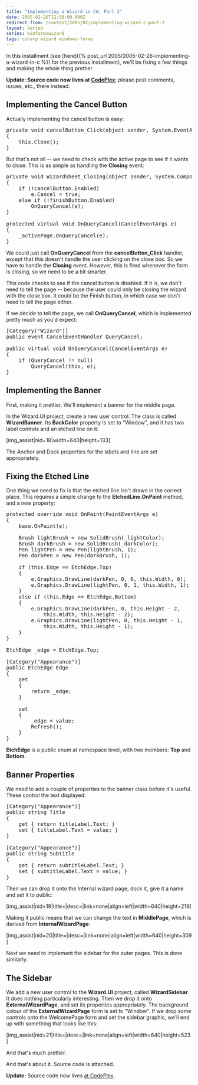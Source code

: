 ```yaml
---
title: "Implementing a Wizard in C#, Part 2"
date: 2005-02-26T12:50:00.000Z
redirect_from: /content/2005/02/implementing-wizard-c-part-2
layout: series
series: winformswizard
tags: csharp wizard windows-forms
---
```

In this installment (see [here]({% post_url 2005/2005-02-26-implementing-a-wizard-in-c %}) for the previous installment), we'll be fixing a few things and making the whole thing prettier.

**Update: Source code now lives at [CodePlex](http://winformswizard.codeplex.com)**; please post comments, issues, etc., there instead.

## Implementing the Cancel Button

Actually implementing the cancel button is easy:

<pre>private void cancelButton_Click(object sender, System.EventArgs e)
{
    this.Close();
}</pre>

But that's not all -- we need to check with the active page to see if it wants to close. This is as simple as handling the **Closing** event:

<pre>private void WizardSheet_Closing(object sender, System.ComponentModel.CancelEventArgs e)
{
    if (!cancelButton.Enabled)
        e.Cancel = true;
    else if (!finishButton.Enabled)
        OnQueryCancel(e);
}

protected virtual void OnQueryCancel(CancelEventArgs e)
{
    _activePage.OnQueryCancel(e);
}</pre>

We could just call **OnQueryCancel** from the **cancelButton_Click** handler, except that this doesn't handle the user clicking on the close box. So we have to handle the **Closing** event. However, this is fired whenever the form is closing, so we need to be a bit smarter.

This code checks to see if the cancel button is disabled. If it is, we don't need to tell the page -- because the user could only be closing the wizard with the close box. It could be the Finish button, in which case we don't need to tell the page either.

If we decide to tell the page, we call **OnQueryCancel**, which is implemented pretty much as you'd expect:

<pre>[Category("Wizard")]
public event CancelEventHandler QueryCancel;

public virtual void OnQueryCancel(CancelEventArgs e)
{
    if (QueryCancel != null)
        QueryCancel(this, e);
}</pre>

## Implementing the Banner

First, making it prettier. We'll implement a banner for the middle page.

In the Wizard.UI project, create a new user control. The class is called **WizardBanner**. Its **BackColor** property is set to "Window", and it has two label controls and an etched line on it:

[img_assist|nid=18|width=640|height=133]

The Anchor and Dock properties for the labels and line are set appropriately.

## Fixing the Etched Line

One thing we need to fix is that the etched line isn't drawn in the correct place. This requires a simple change to the **EtchedLine.OnPaint** method, and a new property:

<pre>protected override void OnPaint(PaintEventArgs e)
{
    base.OnPaint(e);

    Brush lightBrush = new SolidBrush(_lightColor);
    Brush darkBrush = new SolidBrush(_darkColor);
    Pen lightPen = new Pen(lightBrush, 1);
    Pen darkPen = new Pen(darkBrush, 1);

    if (this.Edge == EtchEdge.Top)
    {
        e.Graphics.DrawLine(darkPen, 0, 0, this.Width, 0);
        e.Graphics.DrawLine(lightPen, 0, 1, this.Width, 1);
    }
    else if (this.Edge == EtchEdge.Bottom)
    {
        e.Graphics.DrawLine(darkPen, 0, this.Height - 2,
            this.Width, this.Height - 2);
        e.Graphics.DrawLine(lightPen, 0, this.Height - 1,
            this.Width, this.Height - 1);
    }
}

EtchEdge _edge = EtchEdge.Top;

[Category("Appearance")]
public EtchEdge Edge
{
    get
    {
        return _edge;
    }

    set
    {
        _edge = value;
        Refresh();
    }
}</pre>

**EtchEdge** is a public enum at namespace level, with two members: **Top** and **Bottom**.

## Banner Properties

We need to add a couple of properties to the banner class before it's useful. These control the text displayed:

<pre>[Category("Appearance")]
public string Title
{
    get { return titleLabel.Text; }
    set { titleLabel.Text = value; }
}

[Category("Appearance")]
public string Subtitle
{
    get { return subtitleLabel.Text; }
    set { subtitleLabel.Text = value; }
}</pre>

Then we can drop it onto the Internal wizard page, dock it, give it a name and set it to public:

[img_assist|nid=19|title=|desc=|link=none|align=left|width=640|height=219]

Making it public means that we can change the text in **MiddlePage**, which is derived from **InternalWizardPage**:

[img_assist|nid=20|title=|desc=|link=none|align=left|width=640|height=309]

Next we need to implement the sidebar for the outer pages. This is done similarly.

## The Sidebar

We add a new user control to the **Wizard.UI** project, called **WizardSidebar**. It does nothing particularly interesting. Then we drop it onto **ExternalWizardPage**, and set its properties appropriately. The background colour of the **ExternalWizardPage** form is set to "Window". If we drop some controls onto the WelcomePage form and set the sidebar graphic, we'll end up with something that looks like this:

[img_assist|nid=21|title=|desc=|link=none|align=left|width=640|height=523]

And that's much prettier.

And that's about it. Source code is attached.

**Update:** Source code now lives [at CodePlex](http://winformswizard.codeplex.com/).
